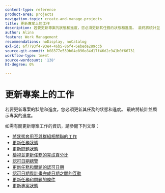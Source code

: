 ```yaml
---
content-type: reference
product-area: projects
navigation-topic: create-and-manage-projects
title: 更新專案上的工作
description: 若要更新專案的狀態和進度，您必須更新其任務的狀態和進度。 最終將統計並顯示專案的進度。
author: Alina
feature: Work Management
recommendations: noDisplay, noCatalog
exl-id: 6f7793f4-93e4-46b5-86f4-6ebede289ccb
source-git-commit: b08377e539b04e896e84d17f46d2c941b0f66731
workflow-type: tm+mt
source-wordcount: '138'
ht-degree: 0%

---
```


# 更新專案上的工作

若要更新專案的狀態和進度，您必須更新其任務的狀態和進度。 最終將統計並顯示專案的進度。

如需有關更新專案工作的資訊，請參閱下列文章：

* [將狀態套用至與群組相關聯的工作](../../../manage-work/projects/updating-work-in-a-project/apply-custom-status-work-assigned-to-group.md)
* [更新任務狀態](../../../manage-work/projects/updating-work-in-a-project/update-task-status.md)
* [更新問題狀態](../../../manage-work/projects/updating-work-in-a-project/update-issue-status.md)
* [檢視並更新任務的完成百分比](../../../manage-work/projects/updating-work-in-a-project/view-update-percent-complete-for-tasks.md)
* [認可日期總覽](../../../manage-work/projects/updating-work-in-a-project/overview-of-commit-dates.md)
* [更新任務和問題的認可日期](../../../manage-work/projects/updating-work-in-a-project/update-commit-date-on-tasks-and-issues.md)
* [認可日期與計畫完成日期之間的互動](../../../manage-work/projects/updating-work-in-a-project/interactions-between-commit-and-planned-completion-dates.md)
* [更新任務和問題的條件](../../../manage-work/projects/updating-work-in-a-project/update-condition-for-tasks-and-issues.md)
* [更新專案狀態](../../../manage-work/projects/updating-work-in-a-project/update-condition-on-project.md)
